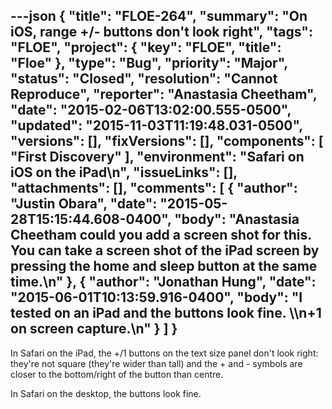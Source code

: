 ---json
{
  "title": "FLOE-264",
  "summary": "On iOS, range +/- buttons don't look right",
  "tags": "FLOE",
  "project": {
    "key": "FLOE",
    "title": "Floe"
  },
  "type": "Bug",
  "priority": "Major",
  "status": "Closed",
  "resolution": "Cannot Reproduce",
  "reporter": "Anastasia Cheetham",
  "date": "2015-02-06T13:02:00.555-0500",
  "updated": "2015-11-03T11:19:48.031-0500",
  "versions": [],
  "fixVersions": [],
  "components": [
    "First Discovery"
  ],
  "environment": "Safari on iOS on the iPad\n",
  "issueLinks": [],
  "attachments": [],
  "comments": [
    {
      "author": "Justin Obara",
      "date": "2015-05-28T15:15:44.608-0400",
      "body": "Anastasia Cheetham could you add a screen shot for this. You can take a screen shot of the iPad screen by pressing the home and sleep button at the same time.\n"
    },
    {
      "author": "Jonathan Hung",
      "date": "2015-06-01T10:13:59.916-0400",
      "body": "I tested on an iPad and the buttons look fine. \\\n+1 on screen capture.\n"
    }
  ]
}
---
In Safari on the iPad, the +/1 buttons on the text size panel don't look right: they're not square (they're wider than tall) and the + and - symbols are closer to the bottom/right of the button than centre.

In Safari on the desktop, the buttons look fine.

        